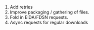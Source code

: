 1. Add retries
2. Improve packaging / gathering of files.
3. Fold in EIDA/FDSN requests.
4. Async requests for regular downloads